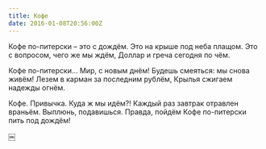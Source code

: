 ```yaml
---
title: Кофе
date: 2016-01-08T20:56:00Z
---
```


Кофе по-питерски – это с дождём.
Это на крыше под неба плащом.
Это с вопросом, чего же мы ждём,
Доллар и греча сегодня по чём.

Кофе по-питерски… Мир, с новым днём!
Будешь смеяться: мы снова живём!
Лезем в карман за последним рублём,
Крылья сжигаем надежды огнём.

Кофе. Привычка. Куда ж мы идём?!
Каждый раз завтрак отравлен враньём.
Выплюнь, подавишься. Правда, пойдём
Кофе по-питерски пить под дождём!

￼

